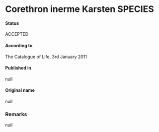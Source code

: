 Corethron inerme Karsten SPECIES
=======

#### Status
ACCEPTED

#### According to
The Catalogue of Life, 3rd January 2011

#### Published in
null

#### Original name
null

### Remarks
null